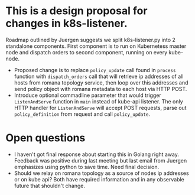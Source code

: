 # This is a design proposal for changes in k8s-listener.

Roadmap outlined by Juergen suggests we split k8s-listener.py into 2 standalone components.
First component is to run on Kubernetess master node and dispatch orders to second component,
running on every kube-node.

* Proposed change is to replace `policy_update` call found in `process` function with
`dispatch_orders` call that will retrieve ip addresses of all hosts from romana topology
service, then loop over this addresses and send policy object with romana metadata to
each host via  HTTP POST.
* Introduce optional commadline parameter that would trigger `ListenAndServe` function in `main`
instead of kube-api listener. The only HTTP handler for `ListenAndServe` will accept POST requests,
parse out `policy_definition` from request and call `policy_update`.

# Open questions
* I haven't got final response about starting this in Golang right away. Feedback was positive 
during last meeting but last email from Juergen emphasizes using python to save time. Need final decision.
* Should we relay on romana topology as a source of nodes ip addresses or on kube api? Both have required
information and in any observable future that shouldn't change.
